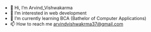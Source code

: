 - 👋 Hi, I’m Arvind_Vishwakarma
- 👀 I’m interested in web development
- 🌱 I’m currently learning BCA (Bathelor of Computer Applications)
- 📫 How to reach me arvindvishwakrma37@gmail.com


<!---
Arvind7703/Arvind7703 is a ✨ special ✨ repository because its my portfolio web page appears on your GitHub profile.
--->
